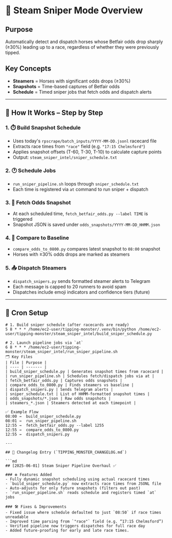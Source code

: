 # 🔫 Steam Sniper Mode Overview

## Purpose
Automatically detect and dispatch horses whose Betfair odds drop sharply (≥30%) leading up to a race, regardless of whether they were previously tipped.

## Key Concepts
- **Steamers** = Horses with significant odds drops (≥30%)
- **Snapshots** = Time-based captures of Betfair odds
- **Schedule** = Timed sniper jobs that fetch odds and dispatch alerts

---

## 🧠 How It Works – Step by Step

### 1. ⏱️ Build Snapshot Schedule
- Uses today's `rpscrape/batch_inputs/YYYY-MM-DD.jsonl` racecard file
- Extracts race times from `"race"` field (e.g. `"17:15 Chelmsford"`)
- Applies snapshot offsets (T-60, T-30, T-10) to calculate capture points
- Output: `steam_sniper_intel/sniper_schedule.txt`

### 2. 🕐 Schedule Jobs
- `run_sniper_pipeline.sh` loops through `sniper_schedule.txt`
- Each time is registered via `at` command to run sniper + dispatch

### 3. 📸 Fetch Odds Snapshot
- At each scheduled time, `fetch_betfair_odds.py --label TIME` is triggered
- Snapshot JSON is saved under `odds_snapshots/YYYY-MM-DD_HHMM.json`

### 4. 🔎 Compare to Baseline
- `compare_odds_to_0800.py` compares latest snapshot to `08:00` snapshot
- Horses with ≥30% odds drops are marked as steamers

### 5. 📤 Dispatch Steamers
- `dispatch_snipers.py` sends formatted steamer alerts to Telegram
- Each message is capped to 20 runners to avoid spam
- Dispatches include emoji indicators and confidence tiers (future)

---

## 🔧 Cron Setup

```cron
# 1. Build sniper schedule (after racecards are ready)
5 8 * * * /home/ec2-user/tipping-monster/.venv/bin/python /home/ec2-user/tipping-monster/steam_sniper_intel/build_sniper_schedule.py

# 2. Launch pipeline jobs via `at`
6 8 * * * /home/ec2-user/tipping-monster/steam_sniper_intel/run_sniper_pipeline.sh
🗂️ Key Files
| File | Purpose |
| ---- | ------- |
| build_sniper_schedule.py | Generates snapshot times from racecard |
| run_sniper_pipeline.sh | Schedules fetch/dispatch jobs via at |
| fetch_betfair_odds.py | Captures odds snapshots |
| compare_odds_to_0800.py | Finds steamers vs baseline |
| dispatch_snipers.py | Sends Telegram alerts |
| sniper_schedule.txt | List of HHMM-formatted snapshot times |
| odds_snapshots/*.json | Raw odds snapshots |
| steamers_*.json | Steamers detected at each timepoint |

✅ Example Flow
08:00 →  build_sniper_schedule.py
08:01 →  run_sniper_pipeline.sh
12:55 →  fetch_betfair_odds.py --label 1255
12:55 →  compare_odds_to_0800.py
12:55 →  dispatch_snipers.py

---

## 📝 Changelog Entry (`TIPPING_MONSTER_CHANGELOG.md`)

```md
## [2025-06-01] Steam Sniper Pipeline Overhaul ✅

### ➕ Features Added
- Fully dynamic snapshot scheduling using actual racecard times
- `build_sniper_schedule.py` now extracts race times from JSONL file
- Auto-adjusts for only future snapshots (filters out past)
- `run_sniper_pipeline.sh` reads schedule and registers timed `at` jobs

### 🛠️ Fixes & Improvements
- Fixed issue where schedule defaulted to just `08:50` if race times unreadable
- Improved time parsing from `"race"` field (e.g. “17:15 Chelmsford”)
- Verified pipeline now triggers dispatches for full race day
- Added future-proofing for early and late race times.
